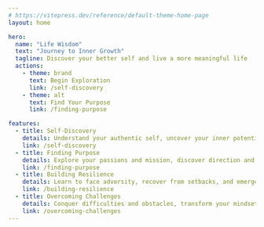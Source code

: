 ```yaml
---
# https://vitepress.dev/reference/default-theme-home-page
layout: home

hero:
  name: "Life Wisdom"
  text: "Journey to Inner Growth"
  tagline: Discover your better self and live a more meaningful life
  actions:
    - theme: brand
      text: Begin Exploration
      link: /self-discovery
    - theme: alt
      text: Find Your Purpose
      link: /finding-purpose

features:
  - title: Self-Discovery
    details: Understand your authentic self, uncover your inner potential and values, and build positive self-identity
    link: /self-discovery
  - title: Finding Purpose
    details: Explore your passions and mission, discover direction and meaning in your life
    link: /finding-purpose
  - title: Building Resilience
    details: Learn to face adversity, recover from setbacks, and emerge stronger
    link: /building-resilience
  - title: Overcoming Challenges
    details: Conquer difficulties and obstacles, transform your mindset, and embrace life's various challenges
    link: /overcoming-challenges
---
```


